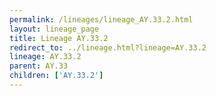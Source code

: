 ```yaml
---
permalink: /lineages/lineage_AY.33.2.html
layout: lineage_page
title: Lineage AY.33.2
redirect_to: ../lineage.html?lineage=AY.33.2
lineage: AY.33.2
parent: AY.33
children: ['AY.33.2']
---
```

